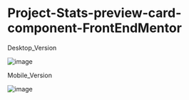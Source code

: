 # Project-Stats-preview-card-component-FrontEndMentor

Desktop_Version

![image](https://user-images.githubusercontent.com/120587383/230075668-20b8881c-ddcb-4c7d-86ec-e8a662f90f09.png)

Mobile_Version

![image](https://user-images.githubusercontent.com/120587383/230076006-0da8fa43-ea4e-49b7-91a3-4ec923e3362e.png)
